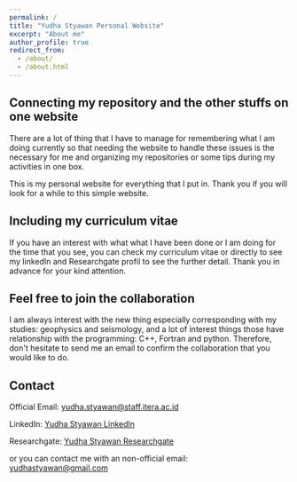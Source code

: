 ```yaml
---
permalink: /
title: "Yudha Styawan Personal Website"
excerpt: "About me"
author_profile: true
redirect_from: 
  - /about/
  - /about.html
---
```


Connecting my repository and the other stuffs on one website
------
There are a lot of thing that I have to manage for remembering what I am doing currently so that needing the website to handle these issues is the necessary for me and organizing my repositories or some tips during my activities in one box.

This is my personal website for everything that I put in. Thank you if you will look for a while to this simple website.


Including my curriculum vitae
------
If you have an interest with what what I have been done or I am doing for the time that you see, you can check my curriculum vitae or directly to see my linkedIn and Researchgate profil to see the further detail. Thank you in advance for your kind attention.


Feel free to join the collaboration
------
I am always interest with the new thing especially corresponding with my studies: geophysics and seismology, and a lot of interest things those have relationship with the programming: C++, Fortran and python. Therefore, don't hesitate to send me an email to confirm the collaboration that you would like to do.


Contact
------
Official Email: [yudha.styawan@staff.itera.ac.id](mailto:yudha.styawan@staff.itera.ac.id) 

LinkedIn: [Yudha Styawan LinkedIn](https://www.linkedin.com/in/yudha-styawan-b346bb114/)

Researchgate: [Yudha Styawan Researchgate](https://www.researchgate.net/profile/Yudha_Styawan)

or you can contact me with an non-official email:  [yudhastyawan@gmail.com](mailto:yudhastyawan@gmail.com)